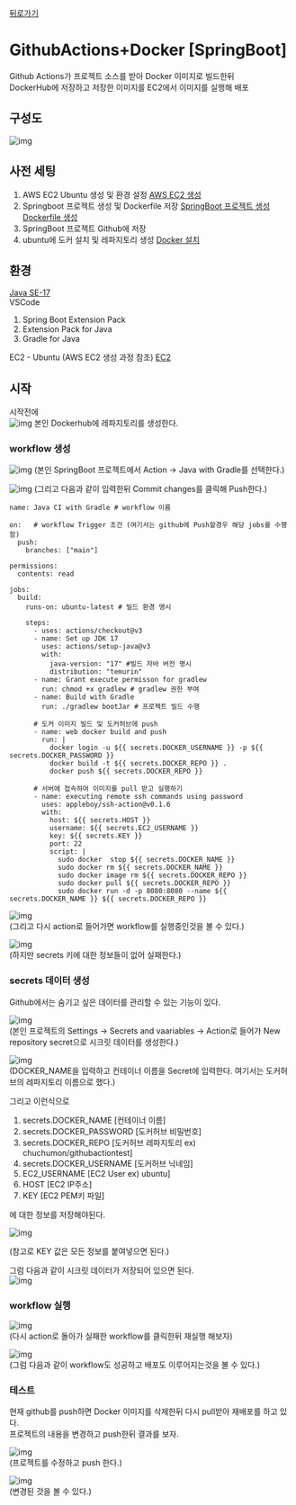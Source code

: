 [뒤로가기](../../README.md)<br>

# GithubActions+Docker [SpringBoot]

Github Actions가 프로젝트 소스를 받아 Docker 이미지로 빌드한뒤<br> DockerHub에 저장하고
저장한 이미지를 EC2에서 이미지를 실행해 배포<br>

## 구성도

![img](../Img/githubactions%2Bdocker.png)

## 사전 세팅

1. AWS EC2 Ubuntu 생성 및 환경 설정 [AWS EC2 생성](../Document/EC2.md)
2. Springboot 프로젝트 생성 및 Dockerfile 저장 [SpringBoot 프로젝트 생성](../Document/Local%20%5BSpringBoot%5D.md)
   [Dockerfile 생성](../Document/Docker%20%5BSpringBoot%5D.md)
3. SpringBoot 프로젝트 Github에 저장
4. ubuntu에 도커 설치 및 레파지토리 생성 [Docker 설치](../Document/Docker.md)

## 환경

[Java SE-17](https://www.oracle.com/java/technologies/javase/jdk17-archive-downloads.html)<br>
VSCode<br>

1. Spring Boot Extension Pack
2. Extension Pack for Java
3. Gradle for Java

EC2 - Ubuntu (AWS EC2 생성 과정 참조) [EC2](../Document/EC2.md)

## 시작

시작전에<br>
![img](../Img/githubactions1.png)
본인 Dockerhub에 레파지토리를 생성한다.<br>

### workflow 생성

![img](../Img/githubactions2.png)
(본인 SpringBoot 프로젝트에서 Action -> Java with Gradle를 선택한다.)<br>

![img](../Img/githubactions3.png)
(그리고 다음과 같이 입력한뒤 Commit changes를 클릭해 Push한다.)<br>

```
name: Java CI with Gradle # workflow 이름

on:   # workflow Trigger 조건 (여기서는 github에 Push할경우 해당 jobs를 수행함)
  push:
    branches: ["main"]

permissions:
  contents: read

jobs:
  build:
    runs-on: ubuntu-latest # 빌드 환경 명시

    steps:
      - uses: actions/checkout@v3
      - name: Set up JDK 17
        uses: actions/setup-java@v3
        with:
          java-version: "17" #빌드 자바 버전 명시
          distribution: "temurin"
      - name: Grant execute permisson for gradlew
        run: chmod +x gradlew # gradlew 권한 부여
      - name: Build with Gradle
        run: ./gradlew bootJar # 프로젝트 빌드 수행

      # 도커 이미지 빌드 및 도커허브에 push
      - name: web docker build and push
        run: |
          docker login -u ${{ secrets.DOCKER_USERNAME }} -p ${{ secrets.DOCKER_PASSWORD }}
          docker build -t ${{ secrets.DOCKER_REPO }} .
          docker push ${{ secrets.DOCKER_REPO }}

      # 서버에 접속하여 이미지를 pull 받고 실행하기
      - name: executing remote ssh commands using password
        uses: appleboy/ssh-action@v0.1.6
        with:
          host: ${{ secrets.HOST }}
          username: ${{ secrets.EC2_USERNAME }}
          key: ${{ secrets.KEY }}
          port: 22
          script: |
            sudo docker  stop ${{ secrets.DOCKER_NAME }}
            sudo docker rm ${{ secrets.DOCKER_NAME }}
            sudo docker image rm ${{ secrets.DOCKER_REPO }}
            sudo docker pull ${{ secrets.DOCKER_REPO }}
            sudo docker run -d -p 8080:8080 --name ${{ secrets.DOCKER_NAME }} ${{ secrets.DOCKER_REPO }}

```

![img](../Img/githubactions4.png)<br>
(그리고 다시 action로 들어가면 workflow를 실행중인것을 볼 수 있다.)<br>

![img](../Img/githubactions5.png)<br>
(하지만 secrets 키에 대한 정보들이 없어 실패한다.)<br>

### secrets 데이터 생성

Github에서는 숨기고 싶은 데이터를 관리할 수 있는 기능이 있다.<br>

![img](../Img/githubactions6.png)<br>
(본인 프로젝트의 Settings -> Secrets and vaariables -> Action로 들어가 New repository secret으로 시크릿 데이터를 생성한다.)<br>

![img](../Img/githubactions7.png)<br>
(DOCKER_NAME을 입력하고 컨테이너 이름을 Secret에 입력한다.
여기서는 도커허브의 레파지토리 이름으로 했다.)<br>

그리고 이런식으로<br>

1. secrets.DOCKER_NAME [컨테이너 이름]
2. secrets.DOCKER_PASSWORD [도커허브 비밀번호]
3. secrets.DOCKER_REPO [도커허브 레파지토리 ex) chuchumon\/githubactiontest]
4. secrets.DOCKER_USERNAME [도커허브 닉네임]
5. EC2_USERNAME [EC2 User ex) ubuntu]
6. HOST [EC2 IP주소]
7. KEY [EC2 PEM키 파일]

에 대한 정보를 저장해야된다.<br>

![img](../Img/githubactions8.png)<br>

(참고로 KEY 값은 모든 정보를 붙여넣으면 된다.)<br>

그럼 다음과 같이 시크릿 데이터가 저장되어 있으면 된다.<br>
![img](../Img/githubactions9.png)<br>

### workflow 실행

![img](../Img/githubactions10.png)<br>
(다시 action로 돌아가 실패한 workflow를 클릭한뒤
재실행 해보자)<br>

![img](../Img/githubactions11.png)<br>
(그럼 다음과 같이 workflow도 성공하고 배포도 이루어지는것을 볼 수 있다.)<br>

### 테스트

현재 github를 push하면 Docker 이미지를 삭제한뒤 다시 pull받아 재배포를 하고 있다.<br>
프로젝트의 내용을 변경하고 push한뒤 결과를 보자.<br>

![img](../Img/githubactions12.png)<br>
(프로젝트를 수정하고 push 한다.)<br>

![img](../Img/githubactions13.png)<br>
(변경된 것을 볼 수 있다.)<br>
